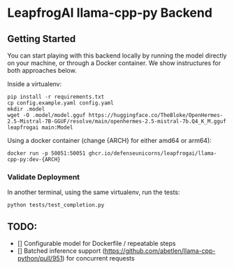 # LeapfrogAI llama-cpp-py Backend

## Getting Started

You can start playing with this backend locally by running the model directly on your machine, or through a Docker container. We show instructures for both approaches below.

Inside a virtualenv:
```
pip install -r requirements.txt
cp config.example.yaml config.yaml
mkdir .model
wget -O .model/model.gguf https://huggingface.co/TheBloke/OpenHermes-2.5-Mistral-7B-GGUF/resolve/main/openhermes-2.5-mistral-7b.Q4_K_M.gguf
leapfrogai main:Model
```



Using a docker container (change {ARCH} for either amd64 or arm64):
```
docker run -p 50051:50051 ghcr.io/defenseunicorns/leapfrogai/llama-cpp-py:dev-{ARCH}
```

### Validate Deployment
In another terminal, using the same virtualenv, run the tests:

```
python tests/test_completion.py
```

## TODO:
- [] Configurable model for Dockerfile / repeatable steps
- [] Batched inference support (https://github.com/abetlen/llama-cpp-python/pull/951) for concurrent requests